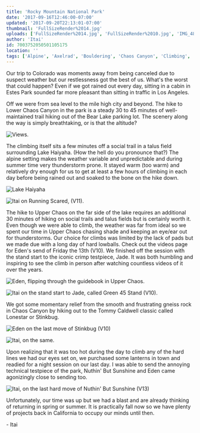 ```yaml
---
title: 'Rocky Mountain National Park'
date: '2017-09-16T12:46:00-07:00'
updated: '2017-09-20T22:13:01-07:00'
thumbnail: 'FullSizeRender%2014.jpg'
uploads: ['FullSizeRender%2014.jpg', 'FullSizeRender%2010.jpg', 'IMG_4814.JPG', 'FullSizeRender%2013.jpg', 'IMG_4876.JPG', 'FullSizeRender%2010%20copy.jpg', 'IMG_4913.JPG', 'IMG_4913.JPG', 'IMG_4932.JPG']
author: 'Itai'
id: 7003752050501105175
location: ''
tags: ['Alpine', 'Axelrad', 'Bouldering', 'Chaos Canyon', 'Climbing', 'Colorado', 'RMNP']
---
```


Our trip to Colorado was moments away from being canceled due to suspect weather but our restlessness got the best of us. What's the worst that could happen? Even if we got rained out every day, sitting in a cabin in Estes Park sounded far more pleasant than sitting in traffic in Los Angeles.

Off we were from sea level to the mile high city and beyond. The hike to Lower Chaos Canyon in the park is a steady 30 to 45 minutes of well-maintained trail hiking out of the Bear Lake parking lot. The scenery along the way is simply breathtaking, or is that the altitude?

![Views.](uploads/FullSizeRender%2014.jpg)

The climbing itself sits a few minutes off a social trail in a talus field surrounding Lake Haiyaha. (How the hell do you pronounce that?) The alpine setting makes the weather variable and unpredictable and during summer time very thunderstorm prone. It stayed warm (too warm) and relatively dry enough for us to get at least a few hours of climbing in each day before being rained out and soaked to the bone on the hike down.

![Lake Haiyaha](uploads/FullSizeRender%2010.jpg)

![Itai on Running Scared, (V11).](uploads/IMG_4814.JPG)

The hike to Upper Chaos on the far side of the lake requires an additional 30 minutes of hiking on social trails and talus fields but is certainly worth it. Even though we were able to climb, the weather was far from ideal so we spent our time in Upper Chaos chasing shade and keeping an eye/ear out for thunderstorms. Our choice for climbs was limited by the lack of pads but we made due with a long day of hard lowballs. Check out the videos page for Eden's send of Friday the 13th (V10). We finished off the session with the stand start to the iconic crimp testpiece, Jade. It was both humbling and inspiring to see the climb in person after watching countless videos of it over the years.

![Eden, flipping through the guidebook in Upper Chaos.](uploads/FullSizeRender%2013.jpg)

![Itai on the stand start to Jade, called Green 45 Stand (V10).](uploads/IMG_4876.JPG)

We got some momentary relief from the smooth and frustrating gneiss rock in Chaos Canyon by hiking out to the Tommy Caldwell classic called Lonestar or Stinkbug.

![Eden on the last move of Stinkbug (V10)](uploads/FullSizeRender%2010%20copy.jpg)

![Itai, on the same.](uploads/IMG_4913.JPG)

Upon realizing that it was too hot during the day to climb any of the hard lines we had our eyes set on, we purchased some lanterns in town and readied for a night session on our last day. I was able to send the annoying technical testpiece of the park, Nuthin' But Sunshine and Eden came agonizingly close to sending too.

![Itai, on the last hard move of Nuthin' But Sunshine (V13)](uploads/IMG_4932.JPG)

Unfortunately, our time was up but we had a blast and are already thinking of returning in spring or summer. It is practically fall now so we have plenty of projects back in California to occupy our minds until then.

\- Itai
